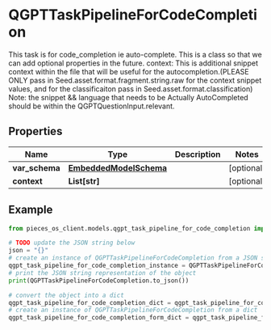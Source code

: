 # QGPTTaskPipelineForCodeCompletion

This task is for code_completion ie auto-complete.  This is a class so that we can add optional properties in the future.  context: This is additional snippet context within the file that will be useful for the autocompletion.(PLEASE ONLY pass in Seed.asset.format.fragment.string.raw for the context snippet values, and for the classificaiton pass in Seed.asset.format.classification)  Note: the snippet && language that needs to be Actually AutoCompleted should be within the QGPTQuestionInput.relevant.

## Properties

Name | Type | Description | Notes
------------ | ------------- | ------------- | -------------
**var_schema** | [**EmbeddedModelSchema**](EmbeddedModelSchema) |  | [optional] 
**context** | **List[str]** |  | [optional] 

## Example

```python
from pieces_os_client.models.qgpt_task_pipeline_for_code_completion import QGPTTaskPipelineForCodeCompletion

# TODO update the JSON string below
json = "{}"
# create an instance of QGPTTaskPipelineForCodeCompletion from a JSON string
qgpt_task_pipeline_for_code_completion_instance = QGPTTaskPipelineForCodeCompletion.from_json(json)
# print the JSON string representation of the object
print(QGPTTaskPipelineForCodeCompletion.to_json())

# convert the object into a dict
qgpt_task_pipeline_for_code_completion_dict = qgpt_task_pipeline_for_code_completion_instance.to_dict()
# create an instance of QGPTTaskPipelineForCodeCompletion from a dict
qgpt_task_pipeline_for_code_completion_form_dict = qgpt_task_pipeline_for_code_completion.from_dict(qgpt_task_pipeline_for_code_completion_dict)
```



